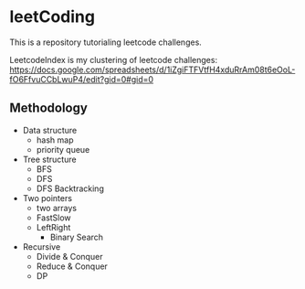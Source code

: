 # leetCoding
 
This is a repository tutorialing leetcode challenges.

LeetcodeIndex is my clustering of leetcode challenges:
https://docs.google.com/spreadsheets/d/1iZgiFTFVtfH4xduRrAm08t6eOoL-fO6FfvuCCbLwuP4/edit?gid=0#gid=0

## Methodology

- Data structure
    - hash map
    - priority queue
- Tree structure
    - BFS
    - DFS
    - DFS Backtracking
- Two pointers
    - two arrays
    - FastSlow
    - LeftRight
        - Binary Search
- Recursive
    - Divide & Conquer
    - Reduce & Conquer
    - DP